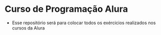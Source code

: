 <h1>Curso de Programação Alura</h1>

* Esse repositório será para colocar todos os exércicios realizados nos cursos da Alura
